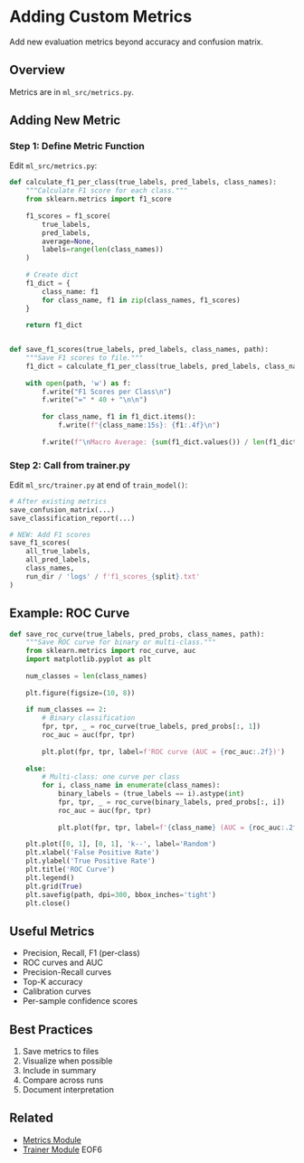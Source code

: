 # Adding Custom Metrics

Add new evaluation metrics beyond accuracy and confusion matrix.

## Overview

Metrics are in `ml_src/metrics.py`.

## Adding New Metric

### Step 1: Define Metric Function

Edit `ml_src/metrics.py`:

```python
def calculate_f1_per_class(true_labels, pred_labels, class_names):
    """Calculate F1 score for each class."""
    from sklearn.metrics import f1_score
    
    f1_scores = f1_score(
        true_labels,
        pred_labels,
        average=None,
        labels=range(len(class_names))
    )
    
    # Create dict
    f1_dict = {
        class_name: f1
        for class_name, f1 in zip(class_names, f1_scores)
    }
    
    return f1_dict


def save_f1_scores(true_labels, pred_labels, class_names, path):
    """Save F1 scores to file."""
    f1_dict = calculate_f1_per_class(true_labels, pred_labels, class_names)
    
    with open(path, 'w') as f:
        f.write("F1 Scores per Class\n")
        f.write("=" * 40 + "\n\n")
        
        for class_name, f1 in f1_dict.items():
            f.write(f"{class_name:15s}: {f1:.4f}\n")
        
        f.write(f"\nMacro Average: {sum(f1_dict.values()) / len(f1_dict):.4f}\n")
```

### Step 2: Call from trainer.py

Edit `ml_src/trainer.py` at end of `train_model()`:

```python
# After existing metrics
save_confusion_matrix(...)
save_classification_report(...)

# NEW: Add F1 scores
save_f1_scores(
    all_true_labels,
    all_pred_labels,
    class_names,
    run_dir / 'logs' / f'f1_scores_{split}.txt'
)
```

## Example: ROC Curve

```python
def save_roc_curve(true_labels, pred_probs, class_names, path):
    """Save ROC curve for binary or multi-class."""
    from sklearn.metrics import roc_curve, auc
    import matplotlib.pyplot as plt
    
    num_classes = len(class_names)
    
    plt.figure(figsize=(10, 8))
    
    if num_classes == 2:
        # Binary classification
        fpr, tpr, _ = roc_curve(true_labels, pred_probs[:, 1])
        roc_auc = auc(fpr, tpr)
        
        plt.plot(fpr, tpr, label=f'ROC curve (AUC = {roc_auc:.2f})')
    
    else:
        # Multi-class: one curve per class
        for i, class_name in enumerate(class_names):
            binary_labels = (true_labels == i).astype(int)
            fpr, tpr, _ = roc_curve(binary_labels, pred_probs[:, i])
            roc_auc = auc(fpr, tpr)
            
            plt.plot(fpr, tpr, label=f'{class_name} (AUC = {roc_auc:.2f})')
    
    plt.plot([0, 1], [0, 1], 'k--', label='Random')
    plt.xlabel('False Positive Rate')
    plt.ylabel('True Positive Rate')
    plt.title('ROC Curve')
    plt.legend()
    plt.grid(True)
    plt.savefig(path, dpi=300, bbox_inches='tight')
    plt.close()
```

## Useful Metrics

- Precision, Recall, F1 (per-class)
- ROC curves and AUC
- Precision-Recall curves
- Top-K accuracy
- Calibration curves
- Per-sample confidence scores

## Best Practices

1. Save metrics to files
2. Visualize when possible
3. Include in summary
4. Compare across runs
5. Document interpretation

## Related

- [Metrics Module](../architecture/ml-src-modules.md#metricspy)
- [Trainer Module](../architecture/ml-src-modules.md#trainerpy)
EOF6
